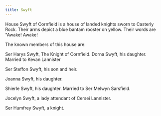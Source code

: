 ```yaml
---
title: Swyft
---
```


House Swyft of Cornfield is a house of landed knights sworn to Casterly Rock. Their arms depict a blue bantam rooster on yellow. Their words are "Awake! Awake!

The known members of this house are:

Ser Harys Swyft, The Knight of Cornfield. Dorna Swyft, his daughter. Married to Kevan Lannister

Ser Steffon Swyft, his son and heir.

Joanna Swyft, his daughter.

Shierle Swyft, his daughter. Married to Ser Melwyn Sarsfield.

Jocelyn Swyft, a lady attendant of Cersei Lannister.

Ser Humfrey Swyft, a knight. 


